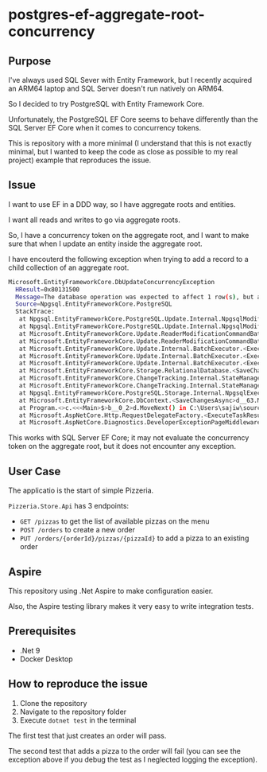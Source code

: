 # postgres-ef-aggregate-root-concurrency

## Purpose

I've always used SQL Sever with Entity Framework, but I recently acquired an ARM64 laptop and SQL Server doesn't run natively on ARM64.

So I decided to try PostgreSQL with Entity Framework Core.

Unfortunately, the PostgreSQL EF Core seems to behave differently than the SQL Server EF Core when it comes to concurrency tokens.

This is repository with a more minimal (I understand that this is not exactly minimal, but I wanted to keep the code as close as possible to my real project) example that reproduces the issue.

## Issue

I want to use EF in a DDD way, so I have aggregate roots and entities.

I want all reads and writes to go via aggregate roots.

So, I have a concurrency token on the aggregate root, and I want to make sure that when I update an entity inside the aggregate root.

I have encouterd the following exception when trying to add a record to a child collection of an aggregate root.

```bash
Microsoft.EntityFrameworkCore.DbUpdateConcurrencyException
  HResult=0x80131500
  Message=The database operation was expected to affect 1 row(s), but actually affected 0 row(s); data may have been modified or deleted since entities were loaded. See https://go.microsoft.com/fwlink/?LinkId=527962 for information on understanding and handling optimistic concurrency exceptions.
  Source=Npgsql.EntityFrameworkCore.PostgreSQL
  StackTrace:
   at Npgsql.EntityFrameworkCore.PostgreSQL.Update.Internal.NpgsqlModificationCommandBatch.<ThrowAggregateUpdateConcurrencyExceptionAsync>d__10.MoveNext()
   at Npgsql.EntityFrameworkCore.PostgreSQL.Update.Internal.NpgsqlModificationCommandBatch.<Consume>d__7.MoveNext()
   at Microsoft.EntityFrameworkCore.Update.ReaderModificationCommandBatch.<ExecuteAsync>d__50.MoveNext()
   at Microsoft.EntityFrameworkCore.Update.ReaderModificationCommandBatch.<ExecuteAsync>d__50.MoveNext()
   at Microsoft.EntityFrameworkCore.Update.Internal.BatchExecutor.<ExecuteAsync>d__9.MoveNext()
   at Microsoft.EntityFrameworkCore.Update.Internal.BatchExecutor.<ExecuteAsync>d__9.MoveNext()
   at Microsoft.EntityFrameworkCore.Update.Internal.BatchExecutor.<ExecuteAsync>d__9.MoveNext()
   at Microsoft.EntityFrameworkCore.Storage.RelationalDatabase.<SaveChangesAsync>d__8.MoveNext()
   at Microsoft.EntityFrameworkCore.ChangeTracking.Internal.StateManager.<SaveChangesAsync>d__111.MoveNext()
   at Microsoft.EntityFrameworkCore.ChangeTracking.Internal.StateManager.<SaveChangesAsync>d__115.MoveNext()
   at Npgsql.EntityFrameworkCore.PostgreSQL.Storage.Internal.NpgsqlExecutionStrategy.<ExecuteAsync>d__7`2.MoveNext()
   at Microsoft.EntityFrameworkCore.DbContext.<SaveChangesAsync>d__63.MoveNext()
   at Program.<>c.<<<Main>$>b__0_2>d.MoveNext() in C:\Users\sajiw\source\repos\postgres-ef-aggregate-root-concurrency\src\Pizzeria.Store.Api\Program.cs:line 65
   at Microsoft.AspNetCore.Http.RequestDelegateFactory.<ExecuteTaskResult>d__142`1.MoveNext()
   at Microsoft.AspNetCore.Diagnostics.DeveloperExceptionPageMiddlewareImpl.<Invoke>d__14.MoveNext()
```

This works with SQL Server EF Core; it may not evaluate the concurrency token on the aggregate root, but it does not encounter any exception.

## User Case

The applicatio is the start of simple Pizzeria.

`Pizzeria.Store.Api` has 3 endpoints:

- `GET /pizzas` to get the list of available pizzas on the menu
- `POST /orders` to create a new order
- `PUT /orders/{orderId}/pizzas/{pizzaId}` to add a pizza to an existing order

## Aspire

This repository using .Net Aspire to make configuration easier.

Also, the Aspire testing library makes it very easy to write integration tests.

## Prerequisites

- .Net 9
- Docker Desktop

## How to reproduce the issue

1. Clone the repository
2. Navigate to the repository folder
3. Execute `dotnet test` in the terminal

The first test that just creates an order will pass.

The second test that adds a pizza to the order will fail (you can see the exception above if you debug the test as I neglected logging the exception).